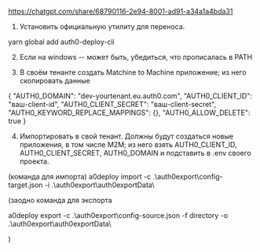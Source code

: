 https://chatgpt.com/share/68790116-2e94-8001-ad91-a34a1a4bda31

1. Установить официальную утилиту для переноса.

yarn global add auth0-deploy-cli

2. Если на windows -- может быть, убедиться, что прописалась в PATH

3. В своём тенанте создать Matchine to Machine приложение; из него скопировать данные

{
"AUTH0_DOMAIN": "dev-yourtenant.eu.auth0.com",
"AUTH0_CLIENT_ID": "ваш-client-id",
"AUTH0_CLIENT_SECRET": "ваш-client-secret",
"AUTH0_KEYWORD_REPLACE_MAPPINGS": {},
"AUTH0_ALLOW_DELETE": true
}

4. Импортировать в свой тенант. Должны будут создаться новые приложения, в том числе M2M; из него взять AUTH0_CLIENT_ID, AUTH0_CLIENT_SECRET, AUTH0_DOMAIN и подставить в .env своего проекта.

(команда для импорта)
a0deploy import -c .\auth0export\config-target.json -i .\auth0export\auth0exportData\

(заодно команда для экспорта

a0deploy export -c .\auth0export\config-source.json -f directory -o .\auth0export\auth0exportData\

)
